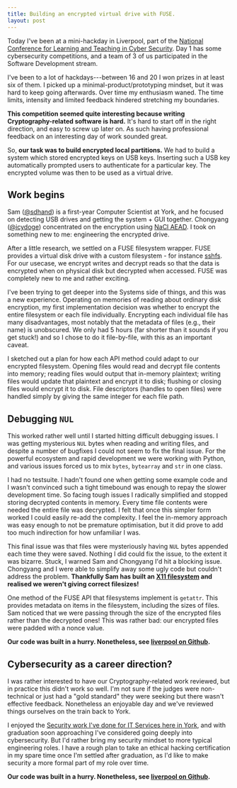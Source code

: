 ```yaml
---
title: Building an encrypted virtual drive with FUSE.
layout: post
---
```


Today I've been at a mini-hackday in Liverpool, part of the [National Conference for Learning and Teaching in Cyber Security](https://www.heacademy.ac.uk/training-events/national-conference-learning-and-teaching-cyber-security). Day 1 has some cybersecurity competitions, and a team of 3 of us participated in the Software Development stream.

I've been to a lot of hackdays---between 16 and 20 I won prizes in at least six of them. I picked up a minimal-product/prototyping mindset, but it was hard to keep going afterwards. Over time my enthusiasm waned. The time limits, intensity and limited feedback hindered stretching my boundaries.

**This competition seemed quite interesting because writing Cryptography-related software is hard.** It's hard to start off in the right direction, and easy to screw up later on. As such having professional feedback on an interesting day of work sounded great.

So, **our task was to build encrypted local partitions.** We had to build a system which stored encrypted keys on USB keys. Inserting such a USB key automatically prompted users to authenticate for a particular key. The encrypted volume was then to be used as a virtual drive.
<!--more-->

## Work begins

Sam ([@sdhand](https://github.com/sdhand)) is a first-year Computer Scientist at York, and he focused on detecting USB drives and getting the system + GUI together. Chongyang ([@icydoge](https://github.com/icydoge)) concentrated on the encryption using [NaCl AEAD](https://download.libsodium.org/doc/secret-key_cryptography/authenticated_encryption.html). I took on something new to me: engineering the encrypted drive.

After a little research, we settled on a FUSE filesystem wrapper. FUSE provides a virtual disk drive with a custom filesystem - for instance [sshfs](https://github.com/libfuse/sshfs). For our usecase, we encrypt writes and decrypt reads so that the data is encrypted when on physical disk but decrypted when accessed. FUSE was completely new to me and rather exciting.

I've been trying to get deeper into the Systems side of things, and this was a new experience. Operating on memories of reading about ordinary disk encryption, my first implementation decision was whether to encrypt the entire filesystem or each file individually. Encrypting each individual file has many disadvantages, most notably that the metadata of files (e.g., their name) is unobscured. We only had 5 hours (far shorter than it sounds if you get stuck!) and so I chose to do it file-by-file, with this as an important caveat.

I sketched out a plan for how each API method could adapt to our encrypted filesystem. Opening files would read and decrypt file contents into memory; reading files would output that in-memory plaintext; writing files would update that plaintext and encrypt it to disk; flushing or closing files would encrypt it to disk. File descriptors (handles to open files) were handled simply by giving the same integer for each file path.

## Debugging `NUL`

This worked rather well until I started hitting difficult debugging issues. I was getting mysterious `NUL` bytes when reading and writing files, and despite a number of bugfixes I could not seem to fix the final issue. For the powerful ecosystem and rapid development we were working with Python, and various issues forced us to mix `bytes`, `bytearray` and `str` in one class.

I had no testsuite. I hadn't found one when getting some example code and I wasn't convinced such a tight timebound was enough to repay the slower development time. So facing tough issues I radically simplified and stopped storing decrypted contents in memory. Every time file contents were needed the entire file was decrypted. I felt that once this simpler form worked I could easily re-add the complexity. I feel the in-memory approach was easy enough to not be premature optimisation, but it did prove to add too much indirection for how unfamiliar I was.

This final issue was that files were mysteriously having `NUL` bytes appended each time they were saved. Nothing I did could fix the issue, to the extent it was bizarre. Stuck, I warned Sam and Chongyang I'd hit a blocking issue. Chongyang and I were able to simplify away some ugly code but couldn't address the problem. **Thankfully Sam has built an [X11 filesystem](https://github.com/sdhand/x11fs) and realised we weren't giving correct filesizes!**

One method of the FUSE API that filesystems implement is `getattr`. This provides metadata on items in the filesystem, including the sizes of files. Sam noticed that we were passing through the size of the encrypted files rather than the decrypted ones! This was rather bad: our encrypted files were padded with a nonce value.

**Our code was built in a hurry. Nonetheless, see [liverpool on Github](https://github.com/46bit/liverpool).**

## Cybersecurity as a career direction?

I was rather interested to have our Cryptography-related work reviewed, but in practice this didn't work so well. I'm not sure if the judges were non-technical or just had a "gold standard" they were seeking but there wasn't effective feedback. Nonetheless an enjoyable day and we've reviewed things ourselves on the train back to York.

I enjoyed the [Security work I've done for IT Services here in York](/2017/coldfusion-insecure-escape-spaces/), and with graduation soon approaching I've considered going deeply into cybersecurity. But I'd rather bring my security mindset to more typical engineering roles. I have a rough plan to take an ethical hacking certification in my spare time once I'm settled after graduation, as I'd like to make security a more formal part of my role over time.

**Our code was built in a hurry. Nonetheless, see [liverpool on Github](https://github.com/46bit/liverpool).**
